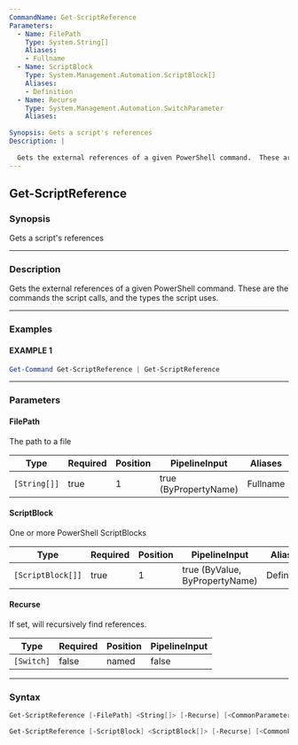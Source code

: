 ```yaml
---
CommandName: Get-ScriptReference
Parameters: 
  - Name: FilePath
    Type: System.String[]
    Aliases: 
    - Fullname
  - Name: ScriptBlock
    Type: System.Management.Automation.ScriptBlock[]
    Aliases: 
    - Definition
  - Name: Recurse
    Type: System.Management.Automation.SwitchParameter
    Aliases: 
    
Synopsis: Gets a script's references
Description: |
  
  Gets the external references of a given PowerShell command.  These are the commands the script calls, and the types the script uses.
---
```



Get-ScriptReference
-------------------




### Synopsis
Gets a script's references



---


### Description

Gets the external references of a given PowerShell command.  These are the commands the script calls, and the types the script uses.



---


### Examples
#### EXAMPLE 1
```PowerShell
Get-Command Get-ScriptReference | Get-ScriptReference
```


---


### Parameters
#### **FilePath**

The path to a file






|Type        |Required|Position|PipelineInput        |Aliases |
|------------|--------|--------|---------------------|--------|
|`[String[]]`|true    |1       |true (ByPropertyName)|Fullname|



#### **ScriptBlock**

One or more PowerShell ScriptBlocks






|Type             |Required|Position|PipelineInput                 |Aliases   |
|-----------------|--------|--------|------------------------------|----------|
|`[ScriptBlock[]]`|true    |1       |true (ByValue, ByPropertyName)|Definition|



#### **Recurse**

If set, will recursively find references.






|Type      |Required|Position|PipelineInput|
|----------|--------|--------|-------------|
|`[Switch]`|false   |named   |false        |





---


### Syntax
```PowerShell
Get-ScriptReference [-FilePath] <String[]> [-Recurse] [<CommonParameters>]
```
```PowerShell
Get-ScriptReference [-ScriptBlock] <ScriptBlock[]> [-Recurse] [<CommonParameters>]
```
